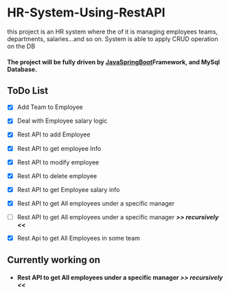 # HR-System-Using-RestAPI

this project is an HR system where the of it is managing employees teams, departments, salaries...and so on. System is able to apply CRUD operation on the DB

#### The project will be fully driven by [JavaSpringBoot](https://www.tutorialspoint.com/spring_boot/spring_boot_introduction.htm) ​Framework, and MySql Database.

## ToDo List


- [x] Add Team to Employee
- [x] Deal with Employee salary logic
- [x] Rest API to add Employee
- [x] Rest API to get employee Info
- [x] Rest API to modify employee
- [x] Rest API to delete employee
- [x] Rest API to get Employee salary info
- [x] Rest API to get All employees under a specific manager
- [ ] Rest API to get All employees under a specific manager ***>> recursively <<***
- [x] Rest  Api to get All Employees in some team


## Currently working on
- #### Rest API to get All employees under a specific manager ***>> recursively <<***
